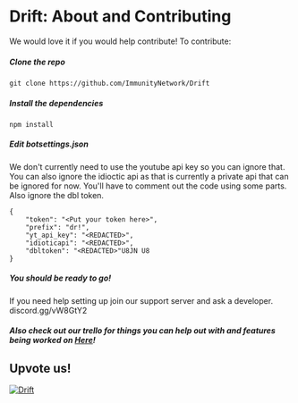 # Drift: About and Contributing
We would love it if you would help contribute! To contribute:

 ##### Clone the repo
`git clone https://github.com/ImmunityNetwork/Drift`

 ##### Install the dependencies
`npm install`

 ##### Edit botsettings.json
We don't currently need to use the youtube api key so you can ignore that. You can also ignore the idioctic api as that is currently a private api that can be ignored for now. You'll have to comment out the code using some parts. Also ignore the dbl token.
```
{
    "token": "<Put your token here>",
    "prefix": "dr!",
    "yt_api_key": "<REDACTED>",
    "idioticapi": "<REDACTED>",
    "dbltoken": "<REDACTED>"U8JN U8
}
```
##### You should be ready to go!
If you need help setting up join our support server and ask a developer. discord.gg/vW8GtY2

 ##### Also check out our trello for things you can help out with and features being worked on [Here](https://trello.com/b/bBzXAAbi/drift)!
 ## Upvote us!
 
<a href="https://discordbots.org/bot/403335081609134092" >
  <img src="https://discordbots.org/api/widget/403335081609134092.svg" alt="Drift" />
</a>
